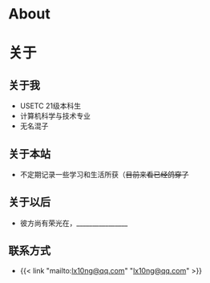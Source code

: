 # About


<!--more-->


# 关于


## 关于我

- USETC 21级本科生 
- 计算机科学与技术专业 
- 无名混子


## 关于本站

- 不定期记录一些学习和生活所获（~~目前来看已经鸽穿了~~


## 关于以后

- 彼方尚有荣光在，________________

## 联系方式

- {{< link "mailto:lx10ng@qq.com" "lx10ng@qq.com" >}}

